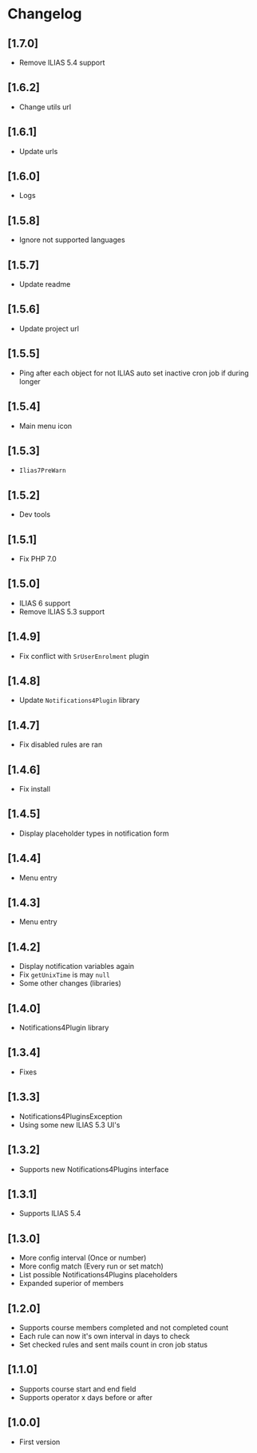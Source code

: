 # Changelog

## [1.7.0]
- Remove ILIAS 5.4 support

## [1.6.2]
- Change utils url

## [1.6.1]
- Update urls

## [1.6.0]
- Logs

## [1.5.8]
- Ignore not supported languages

## [1.5.7]
- Update readme

## [1.5.6]
- Update project url

## [1.5.5]
- Ping after each object for not ILIAS auto set inactive cron job if during longer

## [1.5.4]
- Main menu icon

## [1.5.3]
- `Ilias7PreWarn`

## [1.5.2]
- Dev tools

## [1.5.1]
- Fix PHP 7.0

## [1.5.0]
- ILIAS 6 support
- Remove ILIAS 5.3 support

## [1.4.9]
- Fix conflict with `SrUserEnrolment` plugin

## [1.4.8]
- Update `Notifications4Plugin` library

## [1.4.7]
- Fix disabled rules are ran

## [1.4.6]
- Fix install

## [1.4.5]
- Display placeholder types in notification form

## [1.4.4]
- Menu entry

## [1.4.3]
- Menu entry

## [1.4.2]
- Display notification variables again
- Fix `getUnixTime` is may `null`
- Some other changes (libraries)

## [1.4.0]
- Notifications4Plugin library

## [1.3.4]
- Fixes

## [1.3.3]
- Notifications4PluginsException
- Using some new ILIAS 5.3 UI's

## [1.3.2]
- Supports new Notifications4Plugins interface

## [1.3.1]
- Supports ILIAS 5.4

## [1.3.0]
- More config interval (Once or number)
- More config match (Every run or set match)
- List possible Notifications4Plugins placeholders
- Expanded superior of members

## [1.2.0]
- Supports course members completed and not completed count
- Each rule can now it's own interval in days to check
- Set checked rules and sent mails count in cron job status

## [1.1.0]
- Supports course start and end field
- Supports operator x days before or after

## [1.0.0]
- First version
